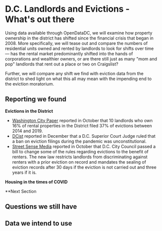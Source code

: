# D.C. Landlords and Evictions - What's out there #

Using data available through OpenDataDC, we will examine how property ownership in the district has shifted since the financial crisis that began in 2008. More specifically, we will tease out and compare the numbers of residential units owned and rented by landlords to look for shifts over time — has the rental market predominantly shifted into the hands of corporations and wealthier owners, or are there still just as many "mom and pop" landlords that rent out a place or two on Craigslist?

Further, we will compare any shift we find with eviction data from the district to shed light on what this all may mean with the impending end to the eviction moratorium.

## Reporting we found ##

**Evictions in the District**

+ [Washington City Paper](https://washingtoncitypaper.com/article/500983/these-landlords-file-the-most-evictions-in-d-c/) reported in October that 10 landlords who own 16% of rental properties in the District filed 37% of evictions between 2014 and 2019.
+ [DCist](https://dcist.com/story/20/12/16/judge-strikes-down-dc-ban-eviction-filings/) reported in December that a D.C. Superior Court Judge ruled that a ban on eviction filings during the pandemic was unconstitutional.
+ [Street Sense Media](https://www.streetsensemedia.org/article/seal-tenant-eviction-records-limit-landlord-filing/#.YBNh0ehKhPY) reported in October that D.C. City Council passed a bill to change some of the rules regarding evictions to the benefit of renters. The new law restricts landlords from discriminating against renters with a prior eviction on record and mandates the sealing of eviction records after 30 days if the eviction is not carried out and three years if it is.

**Housing in the times of COVID**


**Next Section


## Questions we still have ##


## Data we intend to use ##
